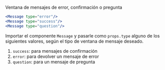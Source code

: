 Ventana de mensajes de error, confirmación o pregunta

```jsx
<Message type="error"/>
<Message type="success"/>
<Message type="question"/>
```

Importar el componente `Message` y pasarle como `props.type` alguno de los siguientes valores, según el tipo de ventana de mensaje deseado. 

1. `success`: para mensajes de confirmación
2. `error`: para devolver un mensaje de error
3. `question`: para un mensaje de pregunta